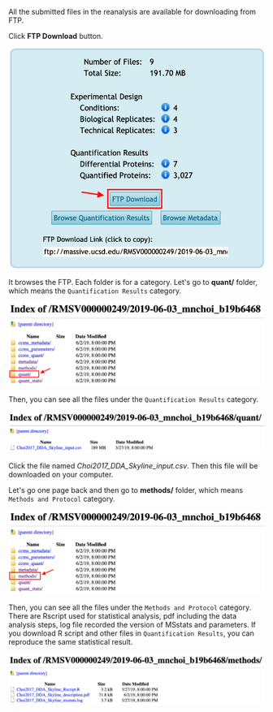 

All the submitted files in the reanalysis are available for downloading from FTP.

Click **FTP Download** button.

![](img/access_quant_reanalyses/download_ftp_step1.png)

It browses the FTP. Each folder is for a category. Let's go to **quant/** folder, which means the `Quantification Results` category.

![](img/access_quant_reanalyses/download_ftp_step2.png)

Then, you can see all the files under the `Quantification Results` category.

![](img/access_quant_reanalyses/download_ftp_quant.png)

Click the file named _Choi2017_DDA_Skyline_input.csv_. Then this file will be downloaded on your computer.


Let's go one page back and then go to **methods/** folder, which means `Methods and Protocol` category.

![](img/access_quant_reanalyses/download_ftp_step3.png)

Then, you can see all the files under the `Methods and Protocol` category. There are Rscript used for statistical analysis, pdf including the data analysis steps, log file recorded the version of MSstats and parameters. If you download R script and other files in `Quantification Results`, you can reproduce the same statistical result.

![](img/access_quant_reanalyses/download_ftp_method.png)

